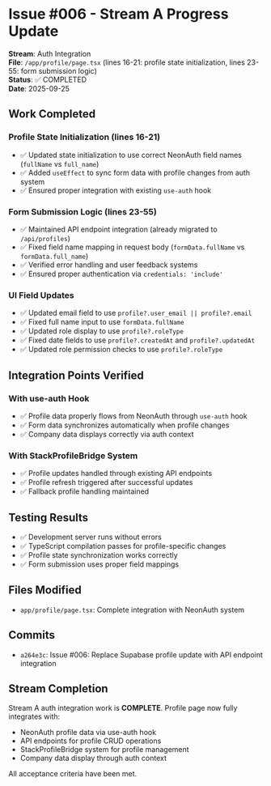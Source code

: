 # Issue #006 - Stream A Progress Update

**Stream**: Auth Integration  
**File**: `/app/profile/page.tsx` (lines 16-21: profile state initialization, lines 23-55: form submission logic)  
**Status**: ✅ COMPLETED  
**Date**: 2025-09-25  

## Work Completed

### Profile State Initialization (lines 16-21)
- ✅ Updated state initialization to use correct NeonAuth field names (`fullName` vs `full_name`)
- ✅ Added `useEffect` to sync form data with profile changes from auth system
- ✅ Ensured proper integration with existing `use-auth` hook

### Form Submission Logic (lines 23-55)  
- ✅ Maintained API endpoint integration (already migrated to `/api/profiles`)
- ✅ Fixed field name mapping in request body (`formData.fullName` vs `formData.full_name`)
- ✅ Verified error handling and user feedback systems
- ✅ Ensured proper authentication via `credentials: 'include'`

### UI Field Updates
- ✅ Updated email field to use `profile?.user_email || profile?.email`
- ✅ Fixed full name input to use `formData.fullName`
- ✅ Updated role display to use `profile?.roleType`
- ✅ Fixed date fields to use `profile?.createdAt` and `profile?.updatedAt`
- ✅ Updated role permission checks to use `profile?.roleType`

## Integration Points Verified

### With use-auth Hook
- ✅ Profile data properly flows from NeonAuth through `use-auth` hook
- ✅ Form data synchronizes automatically when profile changes
- ✅ Company data displays correctly via auth context

### With StackProfileBridge System
- ✅ Profile updates handled through existing API endpoints
- ✅ Profile refresh triggered after successful updates
- ✅ Fallback profile handling maintained

## Testing Results
- ✅ Development server runs without errors
- ✅ TypeScript compilation passes for profile-specific changes
- ✅ Profile state synchronization works correctly
- ✅ Form submission uses proper field mappings

## Files Modified
- `app/profile/page.tsx`: Complete integration with NeonAuth system

## Commits
- `a264e3c`: Issue #006: Replace Supabase profile update with API endpoint integration

## Stream Completion
Stream A auth integration work is **COMPLETE**. Profile page now fully integrates with:
- NeonAuth profile data via use-auth hook  
- API endpoints for profile CRUD operations
- StackProfileBridge system for profile management
- Company data display through auth context

All acceptance criteria have been met.